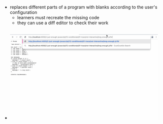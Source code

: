 - replaces different parts of a program with blanks according to the user's configuration
	- learners must recreate the missing code
	- they can use a diff editor to check their work
- ![study-lenses-blanks.gif](../assets/study-lenses-blanks_1677424157508_0.gif)
	-